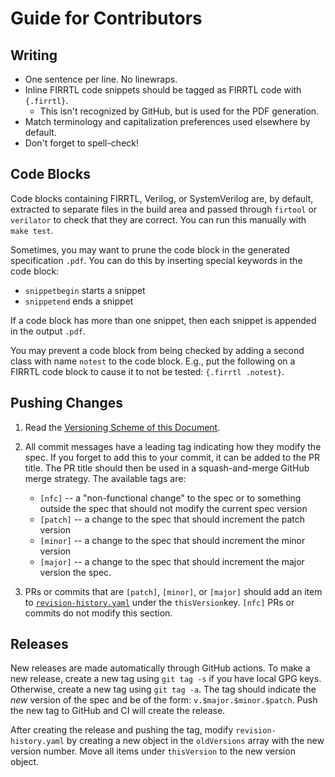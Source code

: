 # Guide for Contributors

## Writing

-   One sentence per line.
    No linewraps.
-   Inline FIRRTL code snippets should be tagged as FIRRTL code with `{.firrtl}`.
    -   This isn't recognized by GitHub, but is used for the PDF generation.
-   Match terminology and capitalization preferences used elsewhere by default.
-   Don't forget to spell-check!

## Code Blocks

Code blocks containing FIRRTL, Verilog, or SystemVerilog are, by default, extracted to separate files in the build area and passed through `firtool` or `verilator` to check that they are correct.
You can run this manually with `make test`.

Sometimes, you may want to prune the code block in the generated specification `.pdf`.
You can do this by inserting special keywords in the code block:

-   `snippetbegin` starts a snippet
-   `snippetend` ends a snippet

If a code block has more than one snippet, then each snippet is appended in the output `.pdf`.

You may prevent a code block from being checked by adding a second class with name `notest` to the code block.
E.g., put the following on a FIRRTL code block to cause it to not be tested: `{.firrtl .notest}`.

## Pushing Changes

1.  Read the [Versioning Scheme of this
    Document](https://github.com/chipsalliance/firrtl-spec/blob/main/spec.md#versioning-scheme-of-this-document).

2.  All commit messages have a leading tag indicating how they modify the spec.
    If you forget to add this to your commit, it can be added to the PR title.
    The PR title should then be used in a squash-and-merge GitHub merge strategy.
    The available tags are:

    -   `[nfc]` -- a "non-functional change" to the spec or to something outside
        the spec that should not modify the current spec version
    -   `[patch]` -- a change to the spec that should increment the patch version
    -   `[minor]` -- a change to the spec that should increment the minor version
    -   `[major]` -- a change to the spec that should increment the major version the spec.

3.  PRs or commits that are `[patch]`, `[minor]`, or `[major]` should add an item to [`revision-history.yaml`](revision-history.yaml) under the `thisVersion`key.
    `[nfc]` PRs or commits do not modify this section.

## Releases

New releases are made automatically through GitHub actions.
To make a new release, create a new tag using `git tag -s` if you have local GPG keys.
Otherwise, create a new tag using `git tag -a`. The tag should indicate the *new* version of the spec and be of the form: `v.$major.$minor.$patch`.
Push the new tag to GitHub and CI will create the release.

After creating the release and pushing the tag, modify `revision-history.yaml` by creating a new object in the `oldVersions` array with the new version number.
Move all items under `thisVersion` to the new version object.
